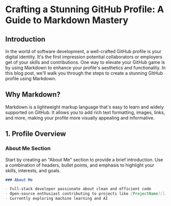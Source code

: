 # Crafting a Stunning GitHub Profile: A Guide to Markdown Mastery

## Introduction

In the world of software development, a well-crafted GitHub profile is your digital identity. It's the first impression potential collaborators or employers get of your skills and contributions. One way to elevate your GitHub game is by using Markdown to enhance your profile's aesthetics and functionality. In this blog post, we'll walk you through the steps to create a stunning GitHub profile using Markdown.

## Why Markdown?

Markdown is a lightweight markup language that's easy to learn and widely supported on GitHub. It allows you to add rich text formatting, images, links, and more, making your profile more visually appealing and informative.

## 1. **Profile Overview**

### About Me Section

Start by creating an "About Me" section to provide a brief introduction. Use a combination of headers, bullet points, and emphasis to highlight your skills, interests, and goals. 

```markdown
### About Me

- Full-stack developer passionate about clean and efficient code
- Open-source enthusiast contributing to projects like [ProjectName](link)
- Currently exploring machine learning and AI
